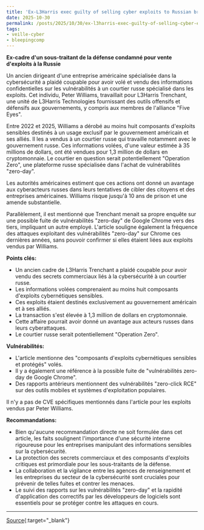 ```yaml
---
title: 'Ex-L3Harris exec guilty of selling cyber exploits to Russian broker'
date: 2025-10-30
permalink: /posts/2025/10/30/ex-l3harris-exec-guilty-of-selling-cyber-exploits-to-russian-broker/
tags:
- veille-cyber
- bleepingcomp
---
```

**Ex-cadre d'un sous-traitant de la défense condamné pour vente d'exploits à la Russie**

Un ancien dirigeant d'une entreprise américaine spécialisée dans la cybersécurité a plaidé coupable pour avoir volé et vendu des informations confidentielles sur les vulnérabilités à un courtier russe spécialisé dans les exploits. Cet individu, Peter Williams, travaillait pour L3Harris Trenchant, une unité de L3Harris Technologies fournissant des outils offensifs et défensifs aux gouvernements, y compris aux membres de l'alliance "Five Eyes".

Entre 2022 et 2025, Williams a dérobé au moins huit composants d'exploits sensibles destinés à un usage exclusif par le gouvernement américain et ses alliés. Il les a vendus à un courtier russe qui travaille notamment avec le gouvernement russe. Ces informations volées, d'une valeur estimée à 35 millions de dollars, ont été vendues pour 1,3 million de dollars en cryptomonnaie. Le courtier en question serait potentiellement "Operation Zero", une plateforme russe spécialisée dans l'achat de vulnérabilités "zero-day".

Les autorités américaines estiment que ces actions ont donné un avantage aux cyberacteurs russes dans leurs tentatives de cibler des citoyens et des entreprises américaines. Williams risque jusqu'à 10 ans de prison et une amende substantielle.

Parallèlement, il est mentionné que Trenchant menait sa propre enquête sur une possible fuite de vulnérabilités "zero-day" de Google Chrome vers des tiers, impliquant un autre employé. L'article souligne également la fréquence des attaques exploitant des vulnérabilités "zero-day" sur Chrome ces dernières années, sans pouvoir confirmer si elles étaient liées aux exploits vendus par Williams.

**Points clés:**

*   Un ancien cadre de L3Harris Trenchant a plaidé coupable pour avoir vendu des secrets commerciaux liés à la cybersécurité à un courtier russe.
*   Les informations volées comprenaient au moins huit composants d'exploits cybernétiques sensibles.
*   Ces exploits étaient destinés exclusivement au gouvernement américain et à ses alliés.
*   La transaction s'est élevée à 1,3 million de dollars en cryptomonnaie.
*   Cette affaire pourrait avoir donné un avantage aux acteurs russes dans leurs cyberattaques.
*   Le courtier russe serait potentiellement "Operation Zero".

**Vulnérabilités:**

*   L'article mentionne des "composants d'exploits cybernétiques sensibles et protégés" volés.
*   Il y a également une référence à la possible fuite de "vulnérabilités zero-day de Google Chrome".
*   Des rapports antérieurs mentionnent des vulnérabilités "zero-click RCE" sur des outils mobiles et systèmes d'exploitation populaires.

Il n'y a pas de CVE spécifiques mentionnés dans l'article pour les exploits vendus par Peter Williams.

**Recommandations:**

*   Bien qu'aucune recommandation directe ne soit formulée dans cet article, les faits soulignent l'importance d'une sécurité interne rigoureuse pour les entreprises manipulant des informations sensibles sur la cybersécurité.
*   La protection des secrets commerciaux et des composants d'exploits critiques est primordiale pour les sous-traitants de la défense.
*   La collaboration et la vigilance entre les agences de renseignement et les entreprises du secteur de la cybersécurité sont cruciales pour prévenir de telles fuites et contrer les menaces.
*   Le suivi des rapports sur les vulnérabilités "zero-day" et la rapidité d'application des correctifs par les développeurs de logiciels sont essentiels pour se protéger contre les attaques en cours.

---
[Source](https://www.bleepingcomputer.com/news/security/ex-l3harris-exec-guilty-of-selling-cyber-exploits-to-russian-broker/){:target="_blank"}
